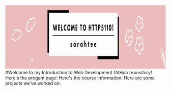 <img src="5110banner.gif" alt="decorative profile banner" height=200>
#Welcome to my Introduction to Web Development GitHub repository!
Here's the progam page:
Here's the course information:
Here are some projects we've worked on:
